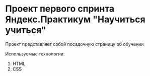 # Проект первого спринта Яндекс.Практикум "Научиться учиться"

Проект представляет собой посадочную страницу об обучении

Используемые технологии:
1) HTML
2) CSS
